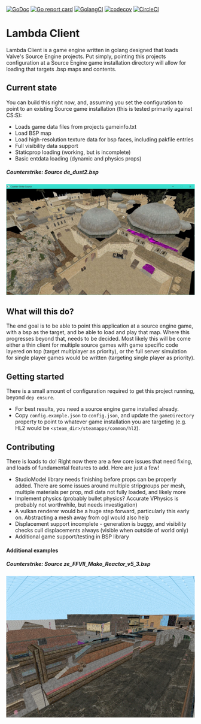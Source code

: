 [![GoDoc](https://godoc.org/github.com/Galaco/lambda-client?status.svg)](https://godoc.org/github.com/Galaco/lambda-client)
[![Go report card](https://goreportcard.com/badge/github.com/galaco/lambda-client)](https://goreportcard.com/badge/github.com/galaco/lambda-client)
[![GolangCI](https://golangci.com/badges/github.com/galaco/lambda-client.svg)](https://golangci.com)
[![codecov](https://codecov.io/gh/Galaco/lambda-client/branch/master/graph/badge.svg)](https://codecov.io/gh/Galaco/lambda-client)
[![CircleCI](https://circleci.com/gh/Galaco/lambda-client.svg?style=svg)](https://circleci.com/gh/Galaco/lambda-client)

# Lambda Client
Lambda Client is a game engine written in golang designed that loads Valve's Source Engine projects. Put simply, pointing this projects configuration at
a Source Engine game installation directory will allow for loading that targets .bsp maps and contents.


## Current state
You can build this right now, and, assuming you set the configuration to point to an existing Source game installation (this is tested primarily against CS:S):
* Loads game data files from projects gameinfo.txt
* Load BSP map
* Load high-resolution texture data for bsp faces, including pakfile entries
* Full visibility data support
* Staticprop loading (working, but is incomplete)
* Basic entdata loading (dynamic and physics props)

##### Counterstrike: Source de_dust2.bsp
![de_dust2](https://raw.githubusercontent.com/Galaco/lambda-client/master/docs/de_dust2.jpg)


## What will this do?
The end goal is to be able to point this application at a source engine game, with a bsp as the target, and be able to
load and play that map. Where this progresses beyond that, needs to be decided. Most likely this will be come either a thin client for multiple
source games with game specific code layered on top (target multiplayer as priority), or the full server simulation for single player games
would be written (targeting single player as priority).


## Getting started
There is a small amount of configuration required to get this project running, beyond `dep ensure`.
* For best results, you need a source engine game installed already.
* Copy `config.example.json` to `config.json`, and update the `gameDirectory` property to point to whatever game installation
you are targeting (e.g. HL2 would be `<steam_dir>/steamapps/common/hl2`).

## Contributing
There is loads to do! Right now there are a few core issues that need fixing, and loads of fundamental features to add. Here
are just a few!
* StudioModel library needs finishing before props can be properly added. There are some issues around multiple stripgroups per mesh, multiple
materials per prop, mdl data not fully loaded, and likely more
* Implement physics (probably bullet physics? Accurate VPhysics is probably not worthwhile, but needs investigation)
* A vulkan renderer would be a huge step forward, particularly this early on. Abstracting a mesh away from ogl would also help
* Displacement support incomplete - generation is buggy, and visibility checks cull displacements always (visible when outside of world only)
* Additional game support/testing in BSP library


#### Additional examples
##### Counterstrike: Source ze_FFVII_Mako_Reactor_v5_3.bsp
![de_dust2](https://raw.githubusercontent.com/Galaco/lambda-client/master/docs/ze_FFVII_Mako_Reactor_v5_3.jpg)

